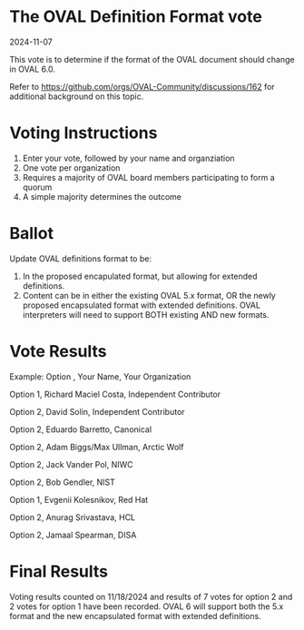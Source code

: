 # The OVAL Definition Format vote

2024-11-07

This vote is to determine if the format of the OVAL document should change in OVAL 6.0.

Refer to https://github.com/orgs/OVAL-Community/discussions/162 for additional background on this topic.

# Voting Instructions
1.  Enter your vote, followed by your name and organziation
2.  One vote per organization
3.  Requires a majority of OVAL board members participating to form a quorum
4.  A simple majority determines the outcome

# Ballot
Update OVAL definitions format to be:
1. In the proposed encapulated format, but allowing for extended definitions.
2. Content can be in either the existing OVAL 5.x format, OR the newly proposed encapsulated format with extended definitions.   OVAL interpreters will need to support BOTH existing AND new formats.

# Vote Results
Example:  Option <X>, Your Name, Your Organization

Option 1, Richard Maciel Costa, Independent Contributor

Option 2, David Solin, Independent Contributor

Option 2, Eduardo Barretto, Canonical

Option 2, Adam Biggs/Max Ullman, Arctic Wolf

Option 2, Jack Vander Pol, NIWC

Option 2, Bob Gendler, NIST

Option 1, Evgenii Kolesnikov, Red Hat

Option 2, Anurag Srivastava, HCL

Option 2, Jamaal Spearman, DISA

# Final Results
Voting results counted on 11/18/2024 and results of 7 votes for option 2 and 2 votes for option 1 have been recorded.  OVAL 6 will support both the 5.x format and the new encapsulated format with extended definitions.
